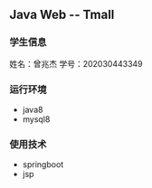 ## Java Web -- Tmall

### 学生信息
姓名：曾兆杰
学号：202030443349

### 运行环境
- java8  
- mysql8

### 使用技术
- springboot
- jsp